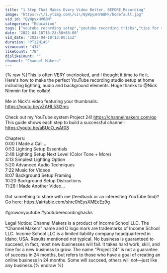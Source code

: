 ```yaml
---
title: "1 Step That Makes Every Video Better, BEFORE Recording"
image: "https:\/\/i.ytimg.com\/vi\/QyWpyxHV68M\/hqdefault.jpg"
vid_id: "QyWpyxHV68M"
categories: "Education"
tags: ["youtube recording setup","youtube recording tricks","tips for recording better youtube videos"]
date: "2022-04-18T16:23:58+03:00"
vid_date: "2022-04-18T13:00:11Z"
duration: "PT12M14S"
viewcount: "434"
likeCount: "78"
dislikeCount: ""
channel: "Channel Makers"
---
```

{% raw %}This is often VERY overlooked, and I thought it time to fix it. Here's how to make the perfect YouTube recording studio setup at home including lighting, audio and background elements. Huge thanks to  @Nick Nimmin for the collab!<br /><br />Me in Nick's video featuring your thumbnails: <a rel="nofollow" target="blank" href="https://youtu.be/vZAHL53I2ms">https://youtu.be/vZAHL53I2ms</a><br /><br />Check out my YouTube system Project 24! <a rel="nofollow" target="blank" href="https://channelmakers.com/go">https://channelmakers.com/go</a><br />This guide shows each step to build a successful channel: <a rel="nofollow" target="blank" href="https://youtu.be/aBUcO_wAf08">https://youtu.be/aBUcO_wAf08</a><br /><br />Chapters:<br />0:00 I Made a Call...<br />0:53 Lighting Setup Essentials<br />2:48 Lighting Setup Next Level (Color Tone + More)<br />4:13 Simplest Lighting Option<br />5:20 Advanced Audio Techniques<br />7:22 Music for Videos<br />8:07 Background Setup Framing<br />10:20 Background Setup Distractions<br />11:26 I Made Another Video...<br /><br />Got something to share with me (feedback or an interesting YouTube find)? Go here: <a rel="nofollow" target="blank" href="https://airtable.com/shre0hEysXMEeEz9g">https://airtable.com/shre0hEysXMEeEz9g</a><br /><br />#growonyoutube #youtuberecordinghacks<br /><br />Legal Notice: Channel Makers is a product of Income School LLC. The “Channel Makers” name and O logo mark are trademarks of Income School LLC. Income School LLC is a limited liability company headquartered in Idaho, USA. Results mentioned not typical. No business is guaranteed to succeed, in fact, most new businesses will fail. It takes hard work, skill, and time for a new business to grow. The name “Project 24” is not a guarantee of success in 24 months, but refers to those who have a goal of creating an online business in 24 months. Some will succeed, others will not—just like any business.{% endraw %}
